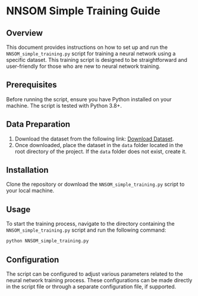 # NNSOM Simple Training Guide

## Overview
This document provides instructions on how to set up and run the `NNSOM_simple_training.py` script for training a neural network using a specific dataset. 
This training script is designed to be straightforward and user-friendly for those who are new to neural network training.

## Prerequisites
Before running the script, ensure you have Python installed on your machine. The script is tested with Python 3.8+.

## Data Preparation
1. Download the dataset from the following link: [Download Dataset](https://drive.google.com/file/d/1Jc5DFLza0W05gfXd56hj9hSyVAqa3aG8).
2. Once downloaded, place the dataset in the `data` folder located in the root directory of the project. If the `data` folder does not exist, create it.

## Installation
Clone the repository or download the `NNSOM_simple_training.py` script to your local machine.

## Usage
To start the training process, navigate to the directory containing the `NNSOM_simple_training.py` script and run the following command:
```bash
python NNSOM_simple_training.py
```

## Configuration
The script can be configured to adjust various parameters related to the neural network training process. These configurations can be made directly in the script file or through a separate configuration file, if supported.